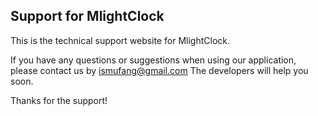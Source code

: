 ## Support for MlightClock

This is the technical support website for MlightClock.

If you have any questions or suggestions when using our application, please contact us by ismufang@gmail.com The developers will help you soon.

Thanks for the support!
